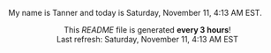 My name is Tanner and today is Saturday, November 11, 4:13 AM EST.

<p align="center">This <i>README</i> file is generated <b>every 3 hours</b>!</br>Last refresh: Saturday, November 11, 4:13 AM EST<br /></p>
